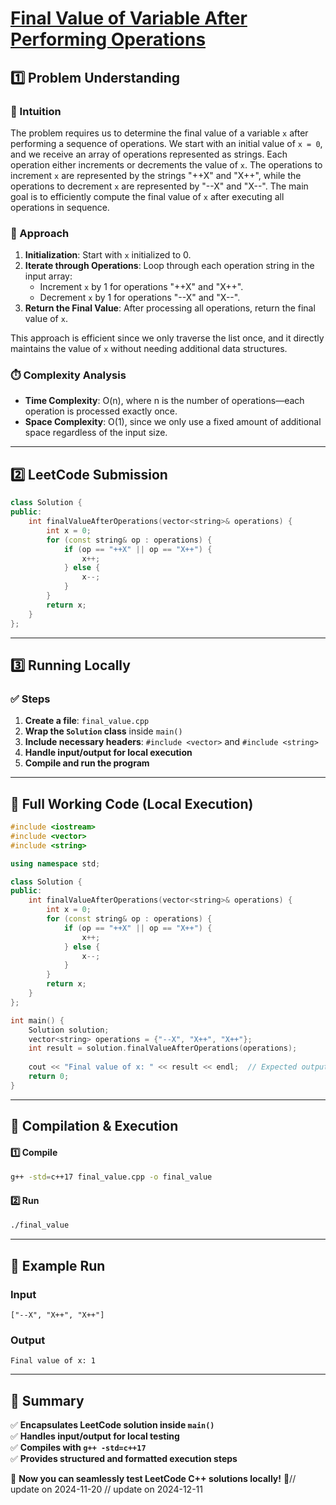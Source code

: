 # **[Final Value of Variable After Performing Operations](https://leetcode.com/problems/final-value-of-variable-after-performing-operations/description/)**  

## **1️⃣ Problem Understanding**  
### **📌 Intuition**  
The problem requires us to determine the final value of a variable `x` after performing a sequence of operations. We start with an initial value of `x = 0`, and we receive an array of operations represented as strings. Each operation either increments or decrements the value of `x`. The operations to increment `x` are represented by the strings "++X" and "X++", while the operations to decrement `x` are represented by "--X" and "X--". The main goal is to efficiently compute the final value of `x` after executing all operations in sequence.

### **🚀 Approach**  
1. **Initialization**: Start with `x` initialized to 0.
2. **Iterate through Operations**: Loop through each operation string in the input array:
   - Increment `x` by 1 for operations "++X" and "X++".
   - Decrement `x` by 1 for operations "--X" and "X--".
3. **Return the Final Value**: After processing all operations, return the final value of `x`.

This approach is efficient since we only traverse the list once, and it directly maintains the value of `x` without needing additional data structures.

### **⏱️ Complexity Analysis**  
- **Time Complexity**: O(n), where n is the number of operations—each operation is processed exactly once.  
- **Space Complexity**: O(1), since we only use a fixed amount of additional space regardless of the input size.  

---  

## **2️⃣ LeetCode Submission**  
```cpp
class Solution {
public:
    int finalValueAfterOperations(vector<string>& operations) {
        int x = 0;
        for (const string& op : operations) {
            if (op == "++X" || op == "X++") {
                x++;
            } else {
                x--;
            }
        }
        return x;
    }
};
```  

---  

## **3️⃣ Running Locally**  
### **✅ Steps**  
1. **Create a file**: `final_value.cpp`  
2. **Wrap the `Solution` class** inside `main()`  
3. **Include necessary headers**: `#include <vector>` and `#include <string>`  
4. **Handle input/output for local execution**  
5. **Compile and run the program**  

---  

## **📝 Full Working Code (Local Execution)**  
```cpp
#include <iostream>
#include <vector>
#include <string>

using namespace std;

class Solution {
public:
    int finalValueAfterOperations(vector<string>& operations) {
        int x = 0;
        for (const string& op : operations) {
            if (op == "++X" || op == "X++") {
                x++;
            } else {
                x--;
            }
        }
        return x;
    }
};

int main() {
    Solution solution;
    vector<string> operations = {"--X", "X++", "X++"};
    int result = solution.finalValueAfterOperations(operations);
    
    cout << "Final value of x: " << result << endl;  // Expected output: 1
    return 0;
}
```  

---  

## **🔧 Compilation & Execution**  
#### **1️⃣ Compile**  
```bash
g++ -std=c++17 final_value.cpp -o final_value
```  

#### **2️⃣ Run**  
```bash
./final_value
```  

---  

## **🎯 Example Run**  
### **Input**  
```
["--X", "X++", "X++"]
```  
### **Output**  
```
Final value of x: 1
```  

---  

## **📌 Summary**  
✅ **Encapsulates LeetCode solution inside `main()`**  
✅ **Handles input/output for local testing**  
✅ **Compiles with `g++ -std=c++17`**  
✅ **Provides structured and formatted execution steps**  

🚀 **Now you can seamlessly test LeetCode C++ solutions locally!** 🚀// update on 2024-11-20
// update on 2024-12-11
